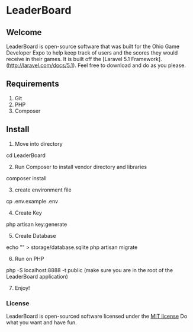 # LeaderBoard

## Welcome

LeaderBoard is open-source software that was built for the Ohio Game Developer Expo to help keep track of users and the
scores they would receive in their games. It is built off the [Laravel 5.1 Framework]. (http://laravel.com/docs/5.1).
Feel free to download and do as you please.


## Requirements
1. Git
2. PHP
3. Composer

## Install

1. Move into directory

cd LeaderBoard

2. Run Composer to install vendor directory and libraries

composer install

3. create environment file

cp .env.example .env

4. Create Key

php artisan key:generate

5. Create Database

echo "" > storage/database.sqlite
php artisan migrate

6. Run on PHP

php -S localhost:8888 -t public (make sure you are in the root of the LeaderBoard application)

7. Enjoy!

### License

LeaderBoard is open-sourced software licensed under the [MIT license](http://opensource.org/licenses/MIT)
Do what you want and have fun.
